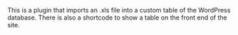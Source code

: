 This is a plugin that imports an .xls file into a custom table of the WordPress database. There is also a shortcode to show a table on the front end of the site.